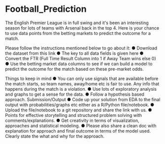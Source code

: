 # Football_Prediction

The English Premier League is in full swing and it's been an interesting season for lots of teams with Arsenal back in the top 4. Here is your chance to use data points from the betting markets to predict the outcome for a match.

Please follow the instructions mentioned below to go about it:
● Download the dataset from this link
● The key to all data fields is given here
● Convert the FTR (Full Time Result Column into 1 if Away Team wins else 0)
● Use the betting market data columns to see if we can build a model to predict the
  outcome for the match based on these pre-market odds.

Things to keep in mind
● You can only use signals that are available before the match starts, so team names, away/home etc is fair to use. Any info that happens during the match is a violation.
● Use lots of exploratory analysis and graphs to get a sense for the data.
● Follow a hypothesis based approach.
Submission/Output
● Code up your solution from EDA to the final output with probabilities/graphs etc either as a R/Python file/notebook.
● Upload the file/notebook to a git repository and share the link with us.
● Points for effective storytelling and structured problem solving with
comments/explanations.
● Get creativity in terms of visualization, approaches and statistical modeling.
● Please also share a clean doc with explanation for approach and final outcome in terms
of the model used. Clearly state the what and why for the approach.
